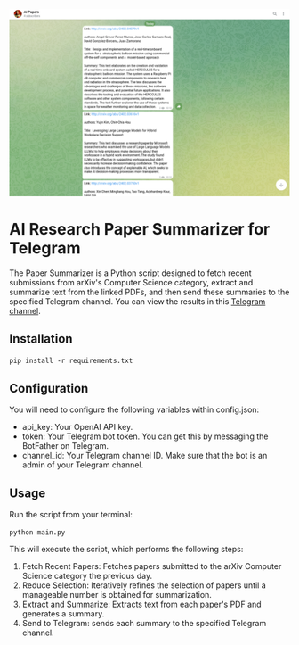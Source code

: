 ![](examples/example.png)

# AI Research Paper Summarizer for Telegram
The Paper Summarizer is a Python script designed to fetch recent submissions from arXiv's Computer Science category, extract and summarize text from the linked PDFs, and then send these summaries to the specified Telegram channel. You can view the results in this [Telegram channel](https://t.me/robotbulls_ai_papers).

## Installation

```pip install -r requirements.txt```

## Configuration
You will need to configure the following variables within config.json:

* api_key: Your OpenAI API key.
* token: Your Telegram bot token. You can get this by messaging the BotFather on Telegram.
* channel_id: Your Telegram channel ID. Make sure that the bot is an admin of your Telegram channel.

## Usage
Run the script from your terminal:

```python main.py```

This will execute the script, which performs the following steps:

1. Fetch Recent Papers: Fetches papers submitted to the arXiv Computer Science category the previous day.
2. Reduce Selection: Iteratively refines the selection of papers until a manageable number is obtained for summarization.
3. Extract and Summarize: Extracts text from each paper's PDF and generates a summary.
4. Send to Telegram: sends each summary to the specified Telegram channel.


